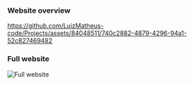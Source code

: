 ### Website overview

https://github.com/LuizMatheus-code/Projects/assets/84048511/740c2882-4879-4296-94a1-52c827469482

### Full website

![Full website](https://github.com/LuizMatheus-code/Projects/assets/84048511/09c8d840-ee18-49ad-9ba3-fdf12d9df9d0)
